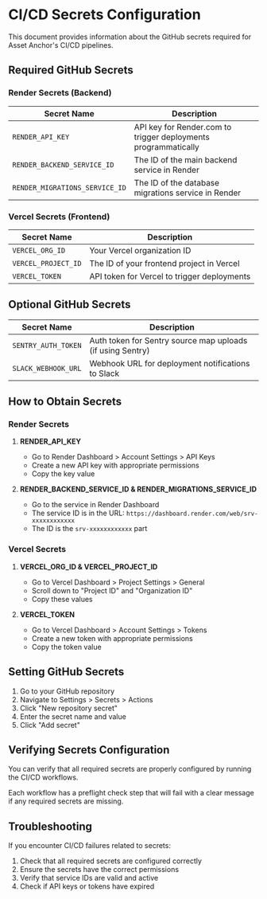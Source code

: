 # CI/CD Secrets Configuration

This document provides information about the GitHub secrets required for Asset Anchor's CI/CD pipelines.

## Required GitHub Secrets

### Render Secrets (Backend)

| Secret Name | Description |
|-------------|-------------|
| `RENDER_API_KEY` | API key for Render.com to trigger deployments programmatically |
| `RENDER_BACKEND_SERVICE_ID` | The ID of the main backend service in Render |
| `RENDER_MIGRATIONS_SERVICE_ID` | The ID of the database migrations service in Render |

### Vercel Secrets (Frontend)

| Secret Name | Description |
|-------------|-------------|
| `VERCEL_ORG_ID` | Your Vercel organization ID |
| `VERCEL_PROJECT_ID` | The ID of your frontend project in Vercel |
| `VERCEL_TOKEN` | API token for Vercel to trigger deployments |

## Optional GitHub Secrets

| Secret Name | Description |
|-------------|-------------|
| `SENTRY_AUTH_TOKEN` | Auth token for Sentry source map uploads (if using Sentry) |
| `SLACK_WEBHOOK_URL` | Webhook URL for deployment notifications to Slack |

## How to Obtain Secrets

### Render Secrets

1. **RENDER_API_KEY**
   - Go to Render Dashboard > Account Settings > API Keys
   - Create a new API key with appropriate permissions
   - Copy the key value

2. **RENDER_BACKEND_SERVICE_ID & RENDER_MIGRATIONS_SERVICE_ID**
   - Go to the service in Render Dashboard
   - The service ID is in the URL: `https://dashboard.render.com/web/srv-xxxxxxxxxxxx`
   - The ID is the `srv-xxxxxxxxxxxx` part

### Vercel Secrets

1. **VERCEL_ORG_ID & VERCEL_PROJECT_ID**
   - Go to Vercel Dashboard > Project Settings > General
   - Scroll down to "Project ID" and "Organization ID"
   - Copy these values

2. **VERCEL_TOKEN**
   - Go to Vercel Dashboard > Account Settings > Tokens
   - Create a new token with appropriate permissions
   - Copy the token value

## Setting GitHub Secrets

1. Go to your GitHub repository
2. Navigate to Settings > Secrets > Actions
3. Click "New repository secret"
4. Enter the secret name and value
5. Click "Add secret"

## Verifying Secrets Configuration

You can verify that all required secrets are properly configured by running the CI/CD workflows.

Each workflow has a preflight check step that will fail with a clear message if any required secrets are missing.

## Troubleshooting

If you encounter CI/CD failures related to secrets:

1. Check that all required secrets are configured correctly
2. Ensure the secrets have the correct permissions
3. Verify that service IDs are valid and active
4. Check if API keys or tokens have expired

